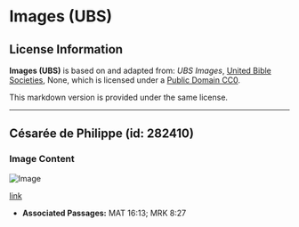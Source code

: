 # Images (UBS)

## License Information

**Images (UBS)** is based on and adapted from: _UBS Images_, [United Bible Societies](https://unitedbiblesocieties.org/), None, which is licensed under a [Public Domain CC0](https://creativecommons.org/public-domain/cc0/).

This markdown version is provided under the same license.



--------------------------------

## Césarée de Philippe (id: 282410)

### Image Content

![Image](https://cdn.aquifer.bible/aquifer-content/resources/Media/WEB-0098_caesarea_philippi.jpg)

[link](https://cdn.aquifer.bible/aquifer-content/resources/Media/WEB-0098_caesarea_philippi.jpg)

* **Associated Passages:** MAT 16:13; MRK 8:27


